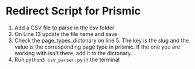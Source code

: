 # Redirect Script for Prismic

1. Add a CSV file to parse in the csv folder
2. On Line 13 update the file name and save
3. Check the page_types_dictonary on line 5. The key is the slug and the value is the corresponding page type in prismic. If the one you are working with isn't there, add it to the dictonary.
4. Run `python3 csv_parser.py` in the terminal
